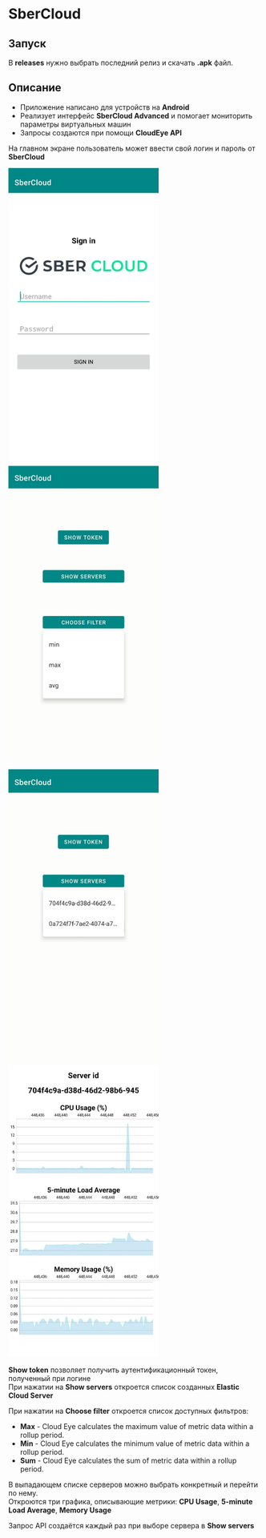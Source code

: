 # SberCloud

## Запуск
В **releases** нужно выбрать последний релиз и скачать **.apk** файл.

## Описание
 - Приложение написано для устройств на **Android**
 - Реализует интерфейс **SberCloud Advanced** и помогает мониторить параметры виртуальных машин
 - Запросы создаются при помощи **CloudEye API**
 
На главном экране пользователь может ввести свой логин и пароль от **SberCloud**
<p float="left">
<img src="Screenshots/1.jpg" alt="drawing" width="300"/>
<img src="Screenshots/3.jpg" alt="drawing" width="300"/>
</p>
<p float="left">
<img src="Screenshots/2.jpg" alt="drawing" width="300"/>
<img src="Screenshots/4.jpg" alt="drawing" width="300"/>
</p>

**Show token** позволяет получить аутентификационный токен, полученный при логине  
При нажатии на **Show servers** откроется список созданных **Elastic Cloud Server**

При нажатии на **Choose filter** откроется список доступных фильтров:
 - **Max** - Cloud Eye calculates the maximum value of metric data within a rollup period.
 - **Min** - Cloud Eye calculates the minimum value of metric data within a rollup period.
 - **Sum** - Cloud Eye calculates the sum of metric data within a rollup period.

В выпадающем списке серверов можно выбрать конкретный и перейти по нему.  
Откроются три графика, описывающие метрики: **CPU Usage**, **5-minute Load Average**, **Memory Usage**  

Запрос API создаётся каждый раз при выборе сервера в **Show servers**

